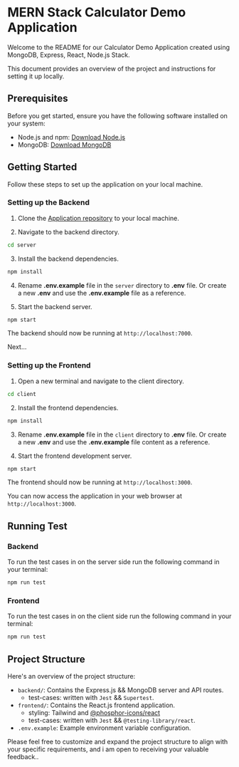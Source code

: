 # MERN Stack Calculator Demo Application

Welcome to the README for our Calculator Demo Application created using MongoDB, Express, React, Node.js Stack.

This document provides an overview of the project and instructions for setting it up locally.

## Prerequisites

Before you get started, ensure you have the following software installed on your system:

- Node.js and npm: [Download Node.js](https://nodejs.org/)
- MongoDB: [Download MongoDB](https://www.mongodb.com/try/download/community)

## Getting Started

Follow these steps to set up the application on your local machine.

### Setting up the Backend

1. Clone the [Application repository](https://github.com/ajibade3210/react-calc-demo) to your local machine.

2. Navigate to the backend directory.

```bash
cd server
```

3. Install the backend dependencies.

```bash
npm install
```

4. Rename **.env.example** file in the `server` directory to **.env** file. Or create a new **.env** and use the **.env.example** file as a reference.

5. Start the backend server.

```bash
npm start
```

The backend should now be running at `http://localhost:7000`.

Next...

### Setting up the Frontend

1. Open a new terminal and navigate to the client directory.

```bash
cd client
```

2. Install the frontend dependencies.

```bash
npm install
```

3. Rename **.env.example** file in the `client` directory to **.env** file. Or create a new **.env** and use the **.env.example** file content as a reference.

4. Start the frontend development server.

```bash
npm start
```

The frontend should now be running at `http://localhost:3000`.

You can now access the application in your web browser at `http://localhost:3000`.

## Running Test

### Backend

To run the test cases in on the server side run the following command in your terminal:

```bash
npm run test
```

### Frontend

To run the test cases in on the client side run the following command in your terminal:

```bash
npm run test
```

## Project Structure
Here's an overview of the project structure:

- `backend/`: Contains the Express.js && MongoDB server and API routes.
  - test-cases: written with `Jest` && `Supertest`.
- `frontend/`: Contains the React.js frontend application.
  - styling: Tailwind and [@phosphor-icons/react](https://phosphoricons.com/)
  - test-cases: written with `Jest` && `@testing-library/react`.
- `.env.example`: Example environment variable configuration.

Please feel free to customize and expand the project structure to align with your specific requirements, and i am open to receiving your valuable feedback..

